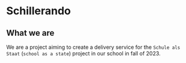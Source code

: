 # Schillerando
## What we are
We are a project aiming to create a delivery service for the `Schule als Staat` (`school as a state`) project in our school in fall of 2023.
